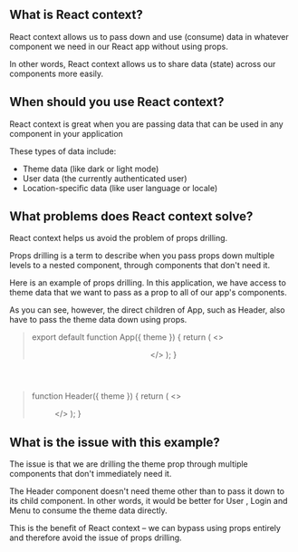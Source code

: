 ## What is React context?

React context allows us to pass down and use (consume) data in whatever component we need in our React app without using props.

In other words, React context allows us to share data (state) across our components more easily.

## When should you use React context?

React context is great when you are passing data that can be used in any component in your application


These types of data include:

* Theme data (like dark or light mode)
* User data (the currently authenticated user)
* Location-specific data (like user language or locale)

## What problems does React context solve?

React context helps us avoid the problem of props drilling.

Props drilling is a term to describe when you pass props down multiple levels to a nested component, through components that don't need it.

Here is an example of props drilling. In this application, we have access to theme data that we want to pass as a prop to all of our app's components.

As you can see, however, the direct children of App, such as Header, also have to pass the theme data down using props.


>export default function App({ theme }) {
  return (
    <>
      <Header theme={theme} />
      <Main theme={theme} />
      <Sidebar theme={theme} />
      <Footer theme={theme} />
    </>
  );
}

>function Header({ theme }) {
  return (
    <>
      <User theme={theme} />
      <Login theme={theme} />
      <Menu theme={theme} />
    </>
  );
}

## What is the issue with this example?

The issue is that we are drilling the theme prop through multiple components that don't immediately need it.

The Header component doesn't need theme other than to pass it down to its child component. In other words, it would be better for User , Login and Menu to consume the theme data directly.

This is the benefit of React context – we can bypass using props entirely and therefore avoid the issue of props drilling.
